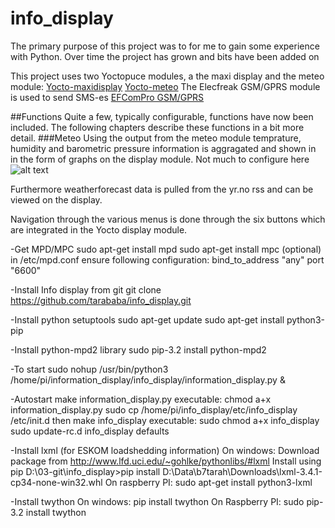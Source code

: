 info_display
============

The primary purpose of this project was to for me to gain some experience with Python. Over time the project has grown and bits have been added on

This project uses two Yoctopuce modules, a the maxi display and the meteo module:
  [Yocto-maxidisplay](http://www.yoctopuce.com/EN/products/usb-displays/yocto-maxidisplay)
  [Yocto-meteo](http://www.yoctopuce.com/EN/products/usb-environmental-sensors/yocto-meteo)
The Elecfreak GSM/GPRS module is used to send SMS-es
  [EFComPro GSM/GPRS](http://www.elecfreaks.com/store/gprsgsm-moduleefcom-pro-efcompro-p-450.html)

##Functions
Quite a few, typically configurable, functions have now been included. The following chapters describe these functions
in a bit more detail.
###Meteo
Using the output from the meteo module temprature, humidity and barometric pressure information is aggragated and shown in
in the form of graphs on the display module. Not much to configure here
![alt text](https://github.com/tarababa/info_display/tree/master/img/doc/temperature.png)

Furthermore weatherforecast data is pulled from the yr.no rss and can be viewed on the display. 

Navigation through the various menus is done through the six buttons which are integrated in the Yocto display module.
  
-Get MPD/MPC
 sudo apt-get install mpd
 sudo apt-get install mpc (optional)
 in /etc/mpd.conf ensure following configuration:
   bind_to_address         "any"
   port                    "6600"
   

-Install Info display from git
 git clone https://github.com/tarababa/info_display.git

-Install python setuptools
 sudo apt-get update
 sudo apt-get install python3-pip

-Install python-mpd2 library
 sudo pip-3.2 install python-mpd2

-To start
 sudo nohup /usr/bin/python3 /home/pi/information_display/info_display/information_display.py &
 
-Autostart
 make information_display.py executable: chmod a+x information_display.py
 sudo cp /home/pi/info_display/etc/info_display /etc/init.d
 then make info_display executable: sudo chmod a+x info_display
 sudo update-rc.d info_display defaults


-Install lxml (for ESKOM loadshedding information)
 On windows:
   Download package from http://www.lfd.uci.edu/~gohlke/pythonlibs/#lxml
   Install using pip
   D:\03-git\info_display>pip install D:\Data\b7tarah\Downloads\lxml-3.4.1-cp34-none-win32.whl
 On raspberry PI:
   sudo apt-get install python3-lxml

-Install twython
 On windows:
   pip install twython
 On Raspberry PI:
   sudo pip-3.2 install twython

